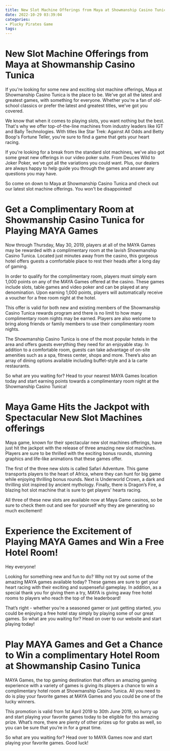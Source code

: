 ```yaml
---
title: New Slot Machine Offerings from Maya at Showmanship Casino Tunica
date: 2022-10-29 03:39:04
categories:
- Plucky Pirates Game
tags:
---
```



#  New Slot Machine Offerings from Maya at Showmanship Casino Tunica

If you're looking for some new and exciting slot machine offerings, Maya at Showmanship Casino Tunica is the place to be. We've got all the latest and greatest games, with something for everyone. Whether you're a fan of old-school classics or prefer the latest and greatest titles, we've got you covered.

We know that when it comes to playing slots, you want nothing but the best. That's why we offer top-of-the-line machines from industry leaders like IGT and Bally Technologies. With titles like Star Trek: Against All Odds and Betty Boop's Fortune Teller, you're sure to find a game that gets your heart racing.

If you're looking for a break from the standard slot machines, we've also got some great new offerings in our video poker suite. From Deuces Wild to Joker Poker, we've got all the variations you could want. Plus, our dealers are always happy to help guide you through the games and answer any questions you may have.

So come on down to Maya at Showmanship Casino Tunica and check out our latest slot machine offerings. You won't be disappointed!

#  Get a Complimentary Room at Showmanship Casino Tunica for Playing MAYA Games

Now through Thursday, May 30, 2019, players at all of the MAYA Games may be rewarded with a complimentary room at the lavish Showmanship Casino Tunica. Located just minutes away from the casino, this gorgeous hotel offers guests a comfortable place to rest their heads after a long day of gaming.

In order to qualify for the complimentary room, players must simply earn 1,000 points on any of the MAYA Games offered at the casino. These games include slots, table games and video poker and can be played at any denomination. Upon earning 1,000 points, players will automatically receive a voucher for a free room night at the hotel.

This offer is valid for both new and existing members of the Showmanship Casino Tunica rewards program and there is no limit to how many complimentary room nights may be earned. Players are also welcome to bring along friends or family members to use their complimentary room nights.

The Showmanship Casino Tunica is one of the most popular hotels in the area and offers guests everything they need for an enjoyable stay. In addition to a comfortable room, guests can take advantage of on-site amenities such as a spa, fitness center, shops and more. There’s also an array of dining options available including buffet-style and à la carte restaurants.

So what are you waiting for? Head to your nearest MAYA Games location today and start earning points towards a complimentary room night at the Showmanship Casino Tunica!

#  Maya Game Hits the Jackpot with Spectacular New Slot Machines offerings 

Maya game, known for their spectacular new slot machines offerings, have just hit the jackpot with the release of three amazing new slot machines. Players are sure to be thrilled with the exciting bonus rounds, stunning graphics and life-like animations that these games offer.

The first of the three new slots is called Safari Adventure. This game transports players to the heart of Africa, where they can hunt for big game while enjoying thrilling bonus rounds. Next is Underworld Crown, a dark and thrilling slot inspired by ancient mythology. Finally, there is Dragon’s Fire, a blazing hot slot machine that is sure to get players’ hearts racing.

All three of these new slots are available now at Maya Game casinos, so be sure to check them out and see for yourself why they are generating so much excitement!

#  Experience the Excitement of Playing MAYA Games and Win a Free Hotel Room!

Hey everyone!

Looking for something new and fun to do? Why not try out some of the amazing MAYA games available today? These games are sure to get your heart racing with their exciting and suspenseful gameplay. In addition, as a special thank you for giving them a try, MAYA is giving away free hotel rooms to players who reach the top of the leaderboard!

That’s right - whether you’re a seasoned gamer or just getting started, you could be enjoying a free hotel stay simply by playing some of our great games. So what are you waiting for? Head on over to our website and start playing today!

#  Play MAYA Games and Get a Chance to Win a complimentary Hotel Room at Showmanship Casino Tunica

MAYA Games, the top gaming destination that offers an amazing gaming experience with a variety of games is giving its players a chance to win a complimentary hotel room at Showmanship Casino Tunica. All you need to do is play your favorite games at MAYA Games and you could be one of the lucky winners.

This promotion is valid from 1st April 2019 to 30th June 2019, so hurry up and start playing your favorite games today to be eligible for this amazing prize. What’s more, there are plenty of other prizes up for grabs as well, so you can be sure that you’re in for a great time.

So what are you waiting for? Head over to MAYA Games now and start playing your favorite games. Good luck!